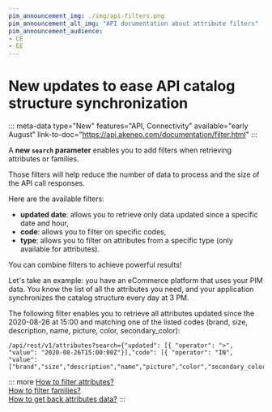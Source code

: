 ```yaml
---
pim_announcement_img: ./img/api-filters.png
pim_announcement_alt_img: "API documentation about attribute filters"
pim_announcement_audience:
- CE
- EE
---
```


# New updates to ease API catalog structure synchronization 
::: meta-data type="New" features="API, Connectivity" available="early August" link-to-doc="https://api.akeneo.com/documentation/filter.html"
:::

A **new `search` parameter** enables you to add filters when retrieving attributes or families.

Those filters will help reduce the number of data to process and the size of the API call responses. 

Here are the available filters:
- **updated date**: allows you to retrieve only data updated since a specific date and hour,
- **code**: allows you to filter on specific codes, 
- **type**: allows you to filter on attributes from a specific type (only available for attributes).

You can combine filters to achieve powerful results!

Let's take an example: you have an eCommerce platform that uses your PIM data. You know the list of all the attributes you need, and your application synchronizes the catalog structure every day at 3 PM.  

The following filter enables you to retrieve all attributes updated since the 2020-08-26 at 15:00 and matching one of the listed codes (brand, size, description, name, picture, color, secondary_color):

```
/api/rest/v1/attributes?search={"updated": [{ "operator": ">", "value": "2020-08-26T15:00:00Z"}],"code": [{ "operator": "IN", "value": ["brand","size","description","name","picture","color","secondary_color"]}]
```  

::: more
[How to filter attributes?](https://api.akeneo.com/documentation/filter.html#filter-attributes)  
[How to filter families?](https://api.akeneo.com/documentation/filter.html#filter-families)  
[How to get back attributes data?](https://api.akeneo.com/api-reference.html#get_attributes)
:::
